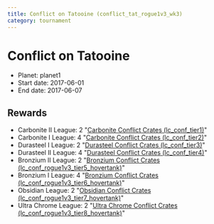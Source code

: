 ```yaml
---
title: Conflict on Tatooine (conflict_tat_rogue1v3_wk3)
category: tournament
---
```

# Conflict on Tatooine

  * Planet: planet1
  * Start date: 2017-06-01
  * End date: 2017-06-07

## Rewards

  * Carbonite II League: 2 "[Carbonite Conflict Crates (lc_conf_tier1)](lc_conf_tier1.html)"
  * Carbonite I League: 4 "[Carbonite Conflict Crates (lc_conf_tier2)](lc_conf_tier2.html)"
  * Durasteel I League: 2 "[Durasteel Conflict Crates (lc_conf_tier3)](lc_conf_tier3.html)"
  * Durasteel II League: 4 "[Durasteel Conflict Crates (lc_conf_tier4)](lc_conf_tier4.html)"
  * Bronzium II League: 2 "[Bronzium Conflict Crates (lc_conf_rogue1v3_tier5_hovertank)](lc_conf_rogue1v3_tier5_hovertank.html)"
  * Bronzium I League: 4 "[Bronzium Conflict Crates (lc_conf_rogue1v3_tier6_hovertank)](lc_conf_rogue1v3_tier6_hovertank.html)"
  * Obsidian League: 2 "[Obsidian Conflict Crates (lc_conf_rogue1v3_tier7_hovertank)](lc_conf_rogue1v3_tier7_hovertank.html)"
  * Ultra Chrome League: 2 "[Ultra Chrome Conflict Crates (lc_conf_rogue1v3_tier8_hovertank)](lc_conf_rogue1v3_tier8_hovertank.html)"
